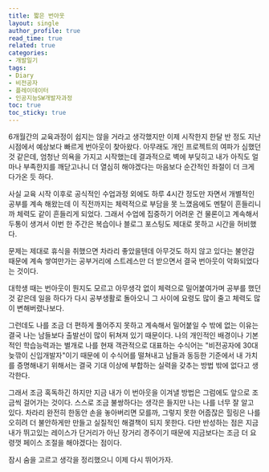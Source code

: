 ```yaml
---
title: 짧은 번아웃
layout: single
author_profile: true
read_time: true
related: true
categories:
- 개발일기
tags:
- Diary
- 비전공자
- 플레이데이터
- 인공지능SW개발자과정
toc: true
toc_sticky: true
---
```




6개월간의 교육과정이 쉽지는 않을 거라고 생각했지만 이제 시작한지 한달 반 정도 지난 시점에서 예상보다 빠르게 번아웃이 찾아왔다. 아무래도 개인 프로젝트의 여파가 심했던 것 같은데, 엄청난 의욕을 가지고 시작했는데 결과적으로 벽에 부딪히고 내가 아직도 얼마나 부족한지를 깨닫고나니 더 열심히 해야겠다는 마음보다 순간적인 좌절이 더 크게 다가온 듯 하다.

사실 교육 시작 이후로 공식적인 수업과정 외에도 하루 4시간 정도만 자면서 개별적인 공부를 계속 해왔는데 이 직전까지는 체력적으로 부담을 못 느꼈음에도 멘탈이 흔들리니까 체력도 같이 흔들리게 되었다. 그래서 수업에 집중하기 어려운 건 물론이고 계속해서 두통이 생겨서 이번 한 주간은 복습이나 블로그 포스팅도 제대로 못하고 시간을 허비했다.

문제는 제대로 휴식을 취했으면 차라리 좋았을텐데 아무것도 하지 않고 있다는 불안감 때문에 계속 쌓여만가는 공부거리에 스트레스만 더 받으면서 결국 번아웃이 악화되었다는 것이다.

대학생 때는 번아웃이 뭔지도 모르고 아무생각 없이 체력으로 밀어붙여가며 공부를 했던 것 같은데 일을 하다가 다시 공부생활로 돌아오니 그 사이에 요령도 많이 줄고 체력도 많이 변해버렸나보다.

그런데도 나를 조금 더 편하게 풀어주지 못하고 계속해서 밀어붙일 수 밖에 없는 이유는 결국 나는 남들보다 출발선이 많이 뒤쳐져 있기 때문이다. 나의 개인적인 배경이나 기본적인 학습능력과는 별개로 나를 현재 객관적으로 대표하는 수식어는 "비전공자에 30대 늦깎이 신입개발자"이기 때문에 이 수식어를 떨쳐내고 남들과 동등한 기준에서 내 가치를 증명해내기 위해서는 결국 기대 이상에 부합하는 실력을 갖추는 방법 밖에 없다고 생각한다.

그래서 조금 혹독하긴 하지만 지금 내가 이 번아웃을 이겨낼 방법은 그럼에도 앞으로 조금씩 걸어가는 것이다. 스스로 조금 불쌍하다는 생각은 들지만 나는 나를 너무 잘 알고 있다. 차라리 완전히 한동안 손을 놓아버리면 모를까, 그렇지 못한 어줍잖은 힐링은 나를 오히려 더 불안하게만 만들고 실질적인 해결책이 되지 못한다. 다만 반성하는 점은 지금 내가 뛰고있는 레이스가 단거리가 아닌 장거리 경주이기 때문에 지금보다는 조금 더 요령껏 페이스 조절을 해야겠다는 점이다.

잠시 숨을 고르고 생각을 정리했으니 이제 다시 뛰어가자.